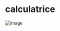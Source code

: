 # calculatrice
![image](https://user-images.githubusercontent.com/116631139/201440283-7f6ce36f-f2c7-4de7-a193-9f960a2e140a.png)
